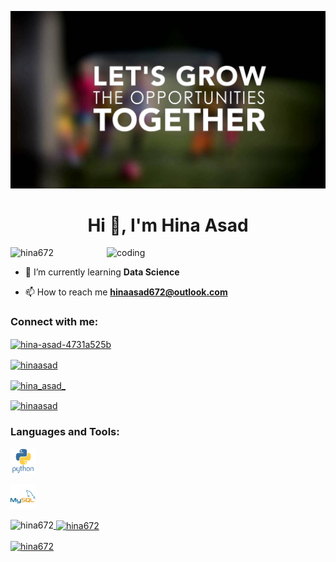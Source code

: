 ![logo](https://github.com/hina672/hina672/blob/main/maxresdefault.jpg)
<h1 align="center">Hi 👋, I'm Hina Asad</h1>
<img align="right" alt="coding"width="350"src="https://media4.giphy.com/media/HscDLzkO8EOTmgkhQP/giphy.gif?cid=ecf05e47s445gxy43dz5c33z1hz0vzaojprywu34qpiban8t&rid=giphy.gif&ct=g">

<p align="left"> <img src="https://komarev.com/ghpvc/?username=hina672&label=Profile%20views&color=0e75b6&style=flat" alt="hina672" /> </p>


- 🌱 I’m currently learning **Data Science**

- 📫 How to reach me **hinaasad672@outlook.com**

<h3 align="left">Connect with me:</h3>
<p align="left">
<a href="https://linkedin.com/in/hina-asad-4731a525b" target="blank"><img align="center" src="https://raw.githubusercontent.com/rahuldkjain/github-profile-readme-generator/master/src/images/icons/Social/linked-in-alt.svg" alt="hina-asad-4731a525b" height="30" width="40" /></a>
</p>

<p align="left">
<a href="https://www.kaggle.com/hinaasad" target="_blank">
    <img align="center" src="https://www.kaggle.com/static/images/site-logo.png" alt="hinaasad" height="30" width="40" />
</a>

<p align="left">
  <a href="https://x.com/hina_asad_?t=ZJHs2GkeyYS2gNA4Esl6EA&s=09" target="_blank">
    <img align="center" src="https://raw.githubusercontent.com/rahuldkjain/github-profile-readme-generator/master/src/images/icons/Social/X.svg" alt="hina_asad_" height="30" width="40" />
  </a>

<p align="left">
  <a href="https://stackoverflow.com/users/23602202/hinaasad" target="_blank">
    <img align="center" src="https://stackoverflow.design/assets/img/logos/so/logo-stackoverflow.svg" alt="hinaasad" height="60" width="40" />
  </a>
</p>






</p>

<h3 align="left">Languages and Tools:</h3>
<p align="left"> <a href="https://www.python.com/" target="_blank" rel="noreferrer"> <img src="https://raw.githubusercontent.com/devicons/devicon/master/icons/python/python-original-wordmark.svg" alt="python" width="40" height="40"/> </a> </p>
<p align="left"> <a href="https://www.mysql.com/" target="_blank" rel="noreferrer"> <img src="https://raw.githubusercontent.com/devicons/devicon/master/icons/mysql/mysql-original-wordmark.svg" alt="mysql" width="40" height="40"/>



<p><img align="left" src="https://github-readme-stats.vercel.app/api/top-langs?username=hina672&show_icons=true&locale=en&layout=compact" alt="hina672" /></p>

<p>&nbsp;<img align="center" src="https://github-readme-stats.vercel.app/api?username=hina672&show_icons=true&locale=en" alt="hina672" /></p>

<p><img align="center" src="https://github-readme-streak-stats.herokuapp.com/?user=hina672&" alt="hina672" /></p>
